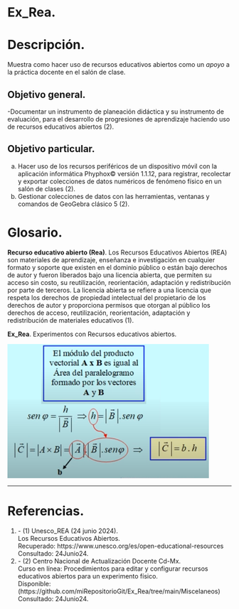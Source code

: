 # Ex_Rea.

# Descripción.
Muestra como hacer uso de recursos educativos abiertos como un _apoyo_ a la práctica docente
en el salón de clase.

## Objetivo general. 

-Documentar un instrumento de planeación didáctica y su instrumento de evaluación, para el desarrollo 
de progresiones de aprendizaje haciendo uso de recursos educativos abiertos (2). 

## Objetivo particular. 

<ol type="a">
  <li>Hacer uso de los recursos periféricos de un dispositivo móvil 
      con la aplicación informática Phyphox© versión 1.1.12, para 
	  registrar, recolectar y exportar colecciones de datos numéricos 
	  de fenómeno físico en un salón de clases (2). </li>
  <li>Gestionar colecciones de datos con las herramientas, 
	  ventanas y comandos de GeoGebra clásico 5 (2). </li>
</ol>

# Glosario.

**Recurso educativo abierto (Rea)**.
	Los Recursos Educativos Abiertos (REA) son materiales de aprendizaje, 
	enseñanza e investigación en cualquier formato y soporte que existen 
	en el dominio público o están bajo derechos de autor y fueron 
	liberados bajo una licencia abierta, que permiten su acceso sin costo,
	su reutilización, reorientación, adaptación y redistribución por parte
	de terceros. 	La licencia abierta se refiere a una licencia que 
	respeta los derechos de propiedad intelectual del propietario de los 
	derechos de autor y proporciona permisos que otorgan al público los 
	derechos de acceso, reutilización, reorientación, adaptación y 
	redistribución de materiales educativos (1).

**Ex_Rea**.
	Experimentos con Recursos educativos abiertos.	

![producto vectorial](/Img/ecuaciones.PNG "Módulo producto vectarial")
	
	

	
***

# Referencias.

<ol>
	<li>
	- (1) Unesco_REA (24 junio 2024).<br>
	 Los Recursos Educativos Abiertos.<br> 
	 Recuperado: https://www.unesco.org/es/open-educational-resources<br>
	 Consultado: 24Junio24.
	 </li> 
	 <li>
	- (2) Centro Nacional de Actualización Docente Cd-Mx.<br>
		Curso en línea: Procedimientos para editar y configurar recursos educativos abiertos para un experimento físico.<br> 	
		Disponible: (https://github.com/miRepositorioGit/Ex_Rea/tree/main/Miscelaneos)<br> 
		Consultado: 24Junio24.
	 </li>
</ol>



